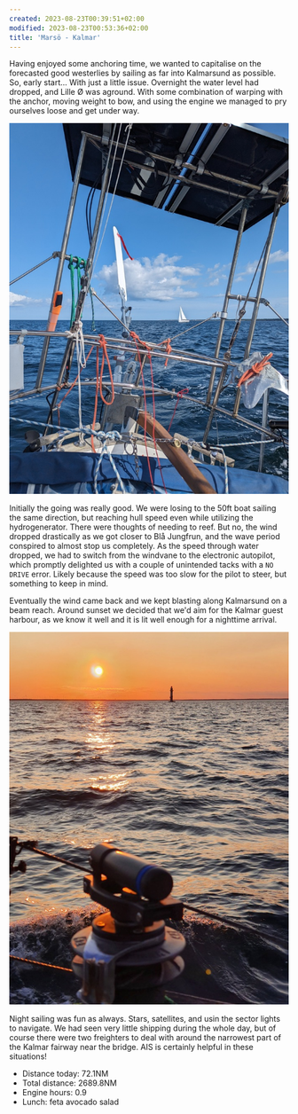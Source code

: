 ```yaml
---
created: 2023-08-23T00:39:51+02:00
modified: 2023-08-23T00:53:36+02:00
title: 'Marsö - Kalmar'
---
```


Having enjoyed some anchoring time, we wanted to capitalise on the forecasted good westerlies by sailing as far into Kalmarsund as possible. So, early start... With just a little issue. Overnight the water level had dropped, and Lille Ø was aground. With some combination of warping with the anchor, moving weight to bow, and using the engine we managed to pry ourselves loose and get under way.

![Image](../2023/23246922b3555d4aca9c5c8673c3888a.jpg) 

Initially the going was really good. We were losing to the 50ft boat sailing the same direction, but reaching hull speed even while utilizing the hydrogenerator. There were thoughts of needing to reef. But no, the wind dropped drastically as we got closer to Blå Jungfrun, and the wave period conspired to almost stop us completely. As the speed through water dropped, we had to switch from the windvane to the electronic autopilot, which promptly delighted us with a couple of unintended tacks with a `NO DRIVE` error. Likely because the speed was too slow for the pilot to steer, but something to keep in mind.

Eventually the wind came back and we kept blasting along Kalmarsund on a beam reach. Around sunset we decided that we'd aim for the Kalmar guest harbour, as we know it well and it is lit well enough for a nighttime arrival.

![Image](../2023/7c1bda42c66b00c60f3f113f4076741d.jpg) 

Night sailing was fun as always. Stars, satellites, and usin the sector lights to navigate. We had seen very little shipping during the whole day, but of course there were two freighters to deal with around the narrowest part of the Kalmar fairway near the bridge. AIS is certainly helpful in these situations!

* Distance today: 72.1NM
* Total distance: 2689.8NM
* Engine hours: 0.9
* Lunch: feta avocado salad
